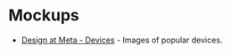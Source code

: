 # Mockups

- [Design at Meta - Devices](https://design.facebook.com/toolsandresources/devices/) - Images of popular devices.
